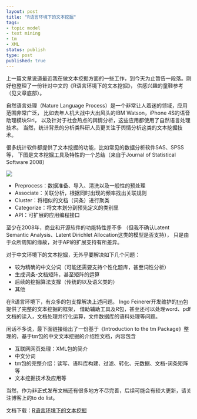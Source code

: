 ```yaml
--- 
layout: post
title: "R语言环境下的文本挖掘"
tags: 
- topic model
- text mining
- tm
- XML
status: publish
type: post
published: true
---
```

上一篇文章说道最近我在做文本挖掘方面的一些工作，到今天为止暂告一段落。刚好也整理了一份针对中文的《R语言环境下的文本挖掘》，
供感兴趣的童鞋参考（见文章底部）。


自然语言处理（Nature Language Process）是一个非常让人着迷的领域，应用范围非常广泛，
比如去年人机大战中大出风头的IBM Watson，iPhone 4S的语音助理模块Siri，
以及针对于社会热点的舆情分析，这些应用都使用了自然语言处理技术。
当然，统计背景的分析类科研人员更关注于舆情分析这类的文本挖掘技术。


很多统计软件都提供了文本挖掘的功能，比如常见的数据分析软件SAS、SPSS等，
下图是文本挖掘工具及特性的一个总结（来自于Journal of Statistical Software 2008）


![](http://www.bjt.name/wp-content/uploads/2012/03/tools.png)


* Preprocess：数据准备、导入、清洗以及一般性的预处理
* Associate：关联分析，根据同时出现的频率找出关联规则
* Cluster：将相似的文档（词条）进行聚类
* Categorize：将文本划分到预先定义的类别里
* API：可扩展的应用编程接口


至少在2008年，商业和开源软件的功能特性差不多
（但我不确认Latent Semantic Analysis、Latent Dirichlet Allocation这类的模型是否支持），
只是由于众所周知的缘故，对于API的扩展支持有所差异。


对于中文环境下的文本挖掘，无外乎要解决如下几个问题：

* 较为精确的中文分词（可能还需要支持个性化题库，甚至词性分析）
* 生成词条-文档矩阵，甚至矩阵的运算
* 后续的挖掘算法支撑（传统的以及语义类的）
* 其他


在R语言环境下，有众多的包支撑解决上述问题。
Ingo Feinerer开发维护的[tm](http://ftp.ctex.org/mirrors/CRAN/web/packages/tm/index.html)包提供了完整的文本挖掘的框架，
借助辅助工具及R包，甚至还可以处理word、pdf文档的读入，文档处理并行化运算，文件数据库的语料处理等问题。


闲话不多说，最下面链接给出了一份基于《Introduction to the tm Package》整理的，基于tm包的中文文本挖掘的介绍性文档，内容包含


* 互联网网页处理：XML包的简介
* 中文分词
* tm包的完整介绍：读写、语料库构建、过滤、转化、元数据、文档-词条矩阵等
* 文本挖掘技术及应用等


当然，作为非正式发布文档还有很多地方不尽完善，后续可能会有较大更新，请关注博客上的to do list。

文档下载：[R语言环境下的文本挖掘](http://www.bjt.name/wp-content/uploads/2012/03/Text-Mining-in-R.pdf)
